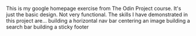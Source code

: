 This is my google homepage exercise from The Odin Project course. It's just the basic design. Not very functional. The skills I have demonstrated in this project are...
    building a horizontal nav bar
    centering an image
    building a search bar
    building a sticky footer
